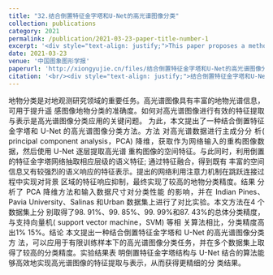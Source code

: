 ```yaml
---
title: "32.结合倒置特征金字塔和U-Net的高光谱图像分类"
collection: publications
category: 2021
permalink: /publication/2021-03-23-paper-title-number-1
excerpt: '<div style="text-align: justify;">This paper proposes a method combining inverted feature pyramid and U - Net for hyperspectral image classification. It uses PCA for preprocessing, and experiments show high accuracy and analyze related factors.</div>'
date: 2021-03-23
venue: '中国图象图形学报'
paperurl: 'http://xiongyujie.cn/files/结合倒置特征金字塔和U-Net的高光谱图像分类_程嵩阳.pdf'
citation: '<br/><div style="text-align: justify;">结合倒置特征金字塔和U-Net的高光谱图像分类, 程嵩阳，熊玉洁*，姚瑶，李庆利, 《中国图象图形学报》，2021，26 (8): 1994-2008</div>'
---
```


<div style="text-align: justify;">地物分类是对地观测研究领域的重要任务。高光谱图像具有丰富的地物光谱信息，可用于提升遥 感图像地物分类的准确度。如何对高光谱图像进行有效的特征提取与表示是高光谱图像分类应用的关键问题。 为此，本文提出了一种结合倒置特征金字塔和 U-Net 的高光谱图像分类方法。方法 对高光谱数据进行主成分分 析( principal component analysis，PCA) 降维，获取作为网络输入的重构图像数据，然后使用 U-Net 逐层提取高光谱 重构图像的空间特征。与此同时，利用倒置的特征金字塔网络抽取相应层级的语义特征; 通过特征融合，得到既有 丰富的空间信息又有较强烈的语义响应的特征表示。提出的网络利用注意力机制在跳跃连接过程中实现对背景 区域的特征响应抑制，最终实现了较高的地物分类精度。结果 分析了 PCA 降维方法和输入数据尺寸对分类性能 的影响，并在 Indian Pines、Pavia University、Salinas 和Urban 数据集上进行了对比实验。本文方法在4 个数据集上分 别取得了98. 91%、99. 85%、99. 99%和87. 43%的总体分类精度，与支持向量机( support vector machine，SVM) 等相 关算法相比，分类精度高出1% 15%。结论 本文提出一种结合倒置特征金字塔和 U-Net 的高光谱图像分类方 法，可以应用于有限训练样本下的高光谱图像分类任务，并在多个数据集上取得了较高的分类精度。实验结果表 明倒置特征金字塔结构与 U-Net 结合的算法能够高效地实现高光谱图像的特征提取与表示，从而获得更精细的分 类结果。</div>

<br/>
